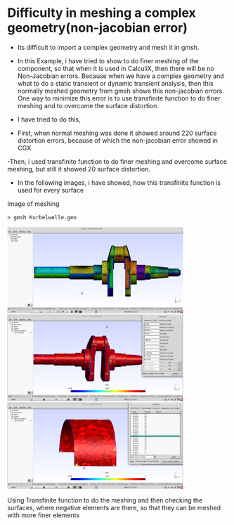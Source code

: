 # Difficulty in meshing a complex geometry(non-jacobian error)

* Its difficult to import a complex geometry and mesh it in gmsh.

* In this Example, i have tried to show to do finer meshing of the component, so that when it is used in CalculiX, then there will be no Non-Jacobian errors.
Because when we have a complex geometry and what to do a static transient or dynamic transient analysis, then this normally meshed geometry from gmsh shows this non-jacobian errors.
One way to minimize this error is to use transfinite function to do finer meshing and to overcome the surface distortion.

* I have tried to do this,

- First, when normal meshing was done it showed around 220 surface distortion errors, because of which the non-jacobian error showed in CGX

-Then, i used transfinite function to do finer meshing and overcome surface meshing, but still it showed 20 surface distortion.

* In the following images, i have showed, how this transfinite function is used for every surface

Image of meshing
```
> gmsh Kurbelwelle.geo
```
<img src="Refs/gmsh.png" width="400" title="Mesh based on the original geometry">

<img src="Refs/tranfinite.png" width="400" title="Mesh based on the original geometry">

<img src="Refs/tranfinite2.png" width="400" title="Mesh based on the original geometry">

Using Transfinite function to do the meshing and then checking the surfaces, where negative elements are there, so that they can be meshed with more finer elements 
